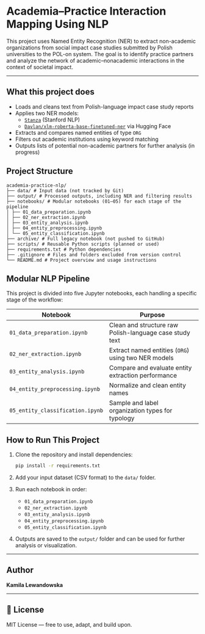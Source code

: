 # Academia–Practice Interaction Mapping Using NLP

This project uses Named Entity Recognition (NER) to extract non-academic organizations from social impact case studies submitted by Polish universities to the POL-on system. The goal is to identify practice partners and analyze the network of academic–nonacademic interactions in the context of societal impact.

---

##  What this project does

- Loads and cleans text from Polish-language impact case study reports
- Applies two NER models:
  - [`Stanza`](https://github.com/stanfordnlp/stanza) (Stanford NLP)
  - [`Davlan/xlm-roberta-base-finetuned-ner`](https://huggingface.co/Davlan/xlm-roberta-base-ner-hrl) via Hugging Face
- Extracts and compares named entities of type `ORG`
- Filters out academic institutions using keyword matching
- Outputs lists of potential non-academic partners for further analysis (in progress)

## Project Structure
```
academia-practice-nlp/
├── data/ # Input data (not tracked by Git)
├── output/ # Processed outputs, including NER and filtering results
├── notebooks/ # Modular notebooks (01–05) for each stage of the pipeline
│ ├── 01_data_preparation.ipynb
│ ├── 02_ner_extraction.ipynb
│ ├── 03_entity_analysis.ipynb
│ ├── 04_entity_preprocessing.ipynb
│ └── 05_entity_classification.ipynb
├── archive/ # Full legacy notebook (not pushed to GitHub)
├── scripts/ # Reusable Python scripts (planned or used)
├── requirements.txt # Python dependencies
├── .gitignore # Files and folders excluded from version control
└── README.md # Project overview and usage instructions
```

## Modular NLP Pipeline

This project is divided into five Jupyter notebooks, each handling a specific stage of the workflow:

| Notebook | Purpose |
|----------|---------|
| `01_data_preparation.ipynb` | Clean and structure raw Polish-language case study text |
| `02_ner_extraction.ipynb`   | Extract named entities (`ORG`) using two NER models |
| `03_entity_analysis.ipynb`  | Compare and evaluate entity extraction performance |
| `04_entity_preprocessing.ipynb` | Normalize and clean entity names |
| `05_entity_classification.ipynb` | Sample and label organization types for typology |


## How to Run This Project


1. Clone the repository and install dependencies:
   ```bash
   pip install -r requirements.txt
   ```

2. Add your input dataset (CSV format) to the `data/` folder.

3. Run each notebook in order:
   - `01_data_preparation.ipynb`
   - `02_ner_extraction.ipynb`
   - `03_entity_analysis.ipynb`
   - `04_entity_preprocessing.ipynb`
   - `05_entity_classification.ipynb`

4. Outputs are saved to the `output/` folder and can be used for further analysis or visualization.



---

## Author

**Kamila Lewandowska**  


---

## 📄 License

MIT License — free to use, adapt, and build upon.

